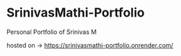 # SrinivasMathi-Portfolio
Personal Portfolio of Srinivas M

hosted on -> https://srinivasmathi-portfolio.onrender.com/
